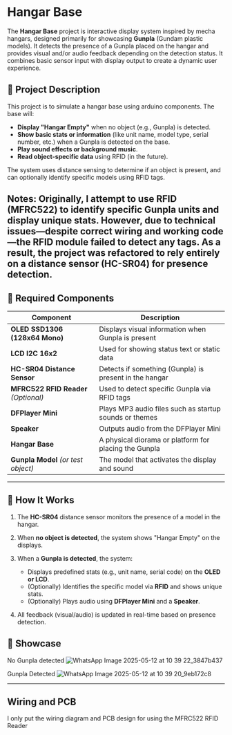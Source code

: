 
# Hangar Base

The **Hangar Base** project is interactive display system inspired by mecha hangars, designed primarily for showcasing **Gunpla** (Gundam plastic models). It detects the presence of a Gunpla placed on the hangar and provides visual and/or audio feedback depending on the detection status. It combines basic sensor input with display output to create a dynamic user experience.

## 🚀 Project Description

This project is to simulate a hangar base using arduino components. The base will:

* **Display "Hangar Empty"** when no object (e.g., Gunpla) is detected.
* **Show basic stats or information** (like unit name, model type, serial number, etc.) when a Gunpla is detected on the base.
* **Play sound effects or background music**.
* **Read object-specific data** using RFID (in the future).

The system uses distance sensing to determine if an object is present, and can optionally identify specific models using RFID tags.

Notes: Originally, I attempt to use RFID (MFRC522) to identify specific Gunpla units and display unique stats. However, due to technical issues—despite correct wiring and working code—the RFID module failed to detect any tags. As a result, the project was refactored to rely entirely on a distance sensor (HC-SR04) for presence detection.
---

## 🧩 Required Components

| Component                            | Description                                            |
| ------------------------------------ | ------------------------------------------------------ |
| **OLED SSD1306 (128x64 Mono)**       | Displays visual information when Gunpla is present     |
| **LCD I2C 16x2**                     | Used for showing status text or static data            |
| **HC-SR04 Distance Sensor**          | Detects if something (Gunpla) is present in the hangar |
| **MFRC522 RFID Reader** *(Optional)* | Used to detect specific Gunpla via RFID tags           |
| **DFPlayer Mini**                    | Plays MP3 audio files such as startup sounds or themes |
| **Speaker**                          | Outputs audio from the DFPlayer Mini                   |
| **Hangar Base**                      | A physical diorama or platform for placing the Gunpla  |
| **Gunpla Model** *(or test object)*  | The model that activates the display and sound         |

---

## 🔧 How It Works

1. The **HC-SR04** distance sensor monitors the presence of a model in the hangar.
2. When **no object is detected**, the system shows "Hangar Empty" on the displays.
3. When a **Gunpla is detected**, the system:

   * Displays predefined stats (e.g., unit name, serial code) on the **OLED or LCD**.
   * (Optionally) Identifies the specific model via **RFID** and shows unique stats.
   * (Optionally) Plays audio using **DFPlayer Mini** and a **Speaker**.
4. All feedback (visual/audio) is updated in real-time based on presence detection.

## 📸 Showcase
No Gunpla detected
![WhatsApp Image 2025-05-12 at 10 39 22_3847b437](https://github.com/user-attachments/assets/c4728794-cb24-48ae-a406-5433c99d47ee)

Gunpla Detected
![WhatsApp Image 2025-05-12 at 10 39 20_9eb172c8](https://github.com/user-attachments/assets/a719c0c5-9458-4272-a72d-9818a7e95b32)

---
## Wiring and PCB
I only put the wiring diagram and PCB design for using the MFRC522 RFID Reader
